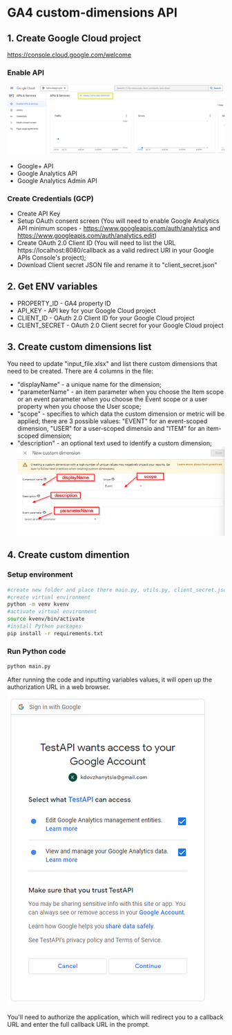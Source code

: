 # GA4 custom-dimensions API

## 1. Create Google Cloud project
https://console.cloud.google.com/welcome

### Enable API
![Alt text](/pix/enableapi.png)
- Google+ API
- Google Analytics API
- Google Analytics Admin API

### Create Credentials (GCP)
- Create API Key
- Setup OAuth consent screen (You will need to enable Google Analytics API minimum scopes - https://www.googleapis.com/auth/analytics and https://www.googleapis.com/auth/analytics.edit)
- Create OAuth 2.0 Client ID (You will need to list the URL https://localhost:8080/callback as a valid redirect URI in your Google APIs Console's project);
- Download Client secret JSON file and rename it to "client_secret.json"

## 2. Get ENV variables
- PROPERTY_ID - GA4 property ID
- API_KEY - API key for your Google Cloud project
- CLIENT_ID - OAuth 2.0 Client ID for your Google Cloud project
- CLIENT_SECRET - OAuth 2.0 Client secret for your Google Cloud project

## 3. Create custom dimensions list
You need to update "input_file.xlsx" and list there custom dimensions that need to be created. There are 4 columns in the file:
- "displayName" - a unique name for the dimension;
- "parameterName" - an item parameter when you choose the Item scope or an event parameter when you choose the Event scope or a user property when you choose the User scope;
- "scope" - specifies to which data the custom dimension or metric will be applied; there are 3 possible values: "EVENT" for an event-scoped dimension, "USER" for a user-scoped dimensio and "ITEM" for an item-scoped dimension;
- "description" - an optional text used to identify a custom dimension;
![Alt text](/pix/cdcreate.png)

## 4. Create custom dimention

### Setup environment
```bash
#create new folder and place there main.py, utils.py, client_secret.json, requirements.txt and input_file.xlsx
#create virtual environment
python -m venv kvenv
#activate virtual environment
source kvenv/bin/activate
#install Python packages 
pip install -r requirements.txt
```

### Run Python code

```bash
python main.py
```
After running the code and inputting variables values, it will open up the authorization URL in a web browser.
![Alt text](/pix/google_accounts.png)

You'll need to authorize the application, which will redirect you to a callback URL and enter the full callback URL in the prompt.